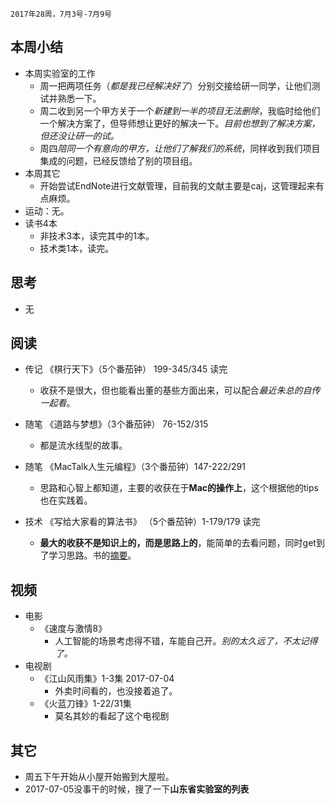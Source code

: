 	2017年28周，7月3号-7月9号

##  本周小结
+ 本周实验室的工作
	+ 周一把两项任务（*都是我已经解决好了*）分别交接给研一同学，让他们测试并熟悉一下。
	+ 周二收到另一个甲方关于一个*新建到一半的项目无法删除*，我临时给他们一个解决方案了，但导师想让更好的解决一下。*目前也想到了解决方案，但还没让研一的试。*
	+ 周四*陪同一个有意向的甲方，让他们了解我们的系统*，同样收到我们项目集成的问题，已经反馈给了别的项目组。
+ 本周其它
	+ 开始尝试EndNote进行文献管理，目前我的文献主要是caj，这管理起来有点麻烦。
+ 运动：无。
+ 读书4本
	+ 非技术3本，读完其中的1本。 
	+ 技术类1本，读完。

##  思考
+ 无

##  阅读
+ 传记 《棋行天下》（5个番茄钟） 199-345/345  读完
	+ 收获不是很大，但也能看出董的基些方面出来，可以配合*最近朱总的自传一起看*。
	
+ 随笔 《道路与梦想》（3个番茄钟） 76-152/315
	+ 都是流水线型的故事。

+ 随笔 《MacTalk人生元编程》（3个番茄钟）147-222/291 
	+ 思路和心智上都知道，主要的收获在于**Mac的操作上**，这个根据他的tips也在实践着。
	
+ 技术 《写给大家看的算法书》 （5个番茄钟）1-179/179  读完
	+ **最大的收获不是知识上的，而是思路上的**，能简单的去看问题，同时get到了学习思路。书的[摘要](https://my.oschina.net/wolflion/blog/1204639)。

##  视频
+ 电影  
	+ 《速度与激情8》
		+ 人工智能的场景考虑得不错，车能自己开。*别的太久远了，不太记得了。*
+ 电视剧
	+ 《江山风雨集》1-3集  2017-07-04
		+  外卖时间看的，也没接着追了。
	+  《火蓝刀锋》1-22/31集
		+  莫名其妙的看起了这个电视剧

##  其它
+ 周五下午开始从小屋开始搬到大屋啦。
+ 2017-07-05没事干的时候，搜了一下**山东省实验室的列表**